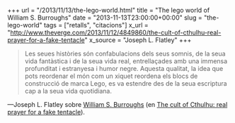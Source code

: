 +++
url = "/2013/11/13/the-lego-world.html"
title = "The lego world of William S. Burroughs"
date = "2013-11-13T23:00:00+00:00"
slug = "the-lego-world"
tags = ["retalls", "citacions"]
x_url = "http://www.theverge.com/2013/11/12/4849860/the-cult-of-cthulhu-real-prayer-for-a-fake-tentacle"
x_source = "Joseph L. Flatley"
+++

> Les seues històries són confabulacions dels seus somnis, de la seua vida fantàstica i de la seua vida real, entrellaçades amb una immensa profunditat i estranyesa i humor negre. Aquesta qualitat, la idea que pots reordenar el món com un xiquet reordena els blocs de construcció de marca Lego, es va estendre des de la seua escriptura cap a la seua vida quotidiana.

—Joseph L. Flatley sobre [William S. Burroughs](http://en.wikipedia.org/wiki/William_S._Burroughs) (en [The cult of Cthulhu: real prayer for a fake tentacle](http://www.theverge.com/2013/11/12/4849860/the-cult-of-cthulhu-real-prayer-for-a-fake-tentacle)).
